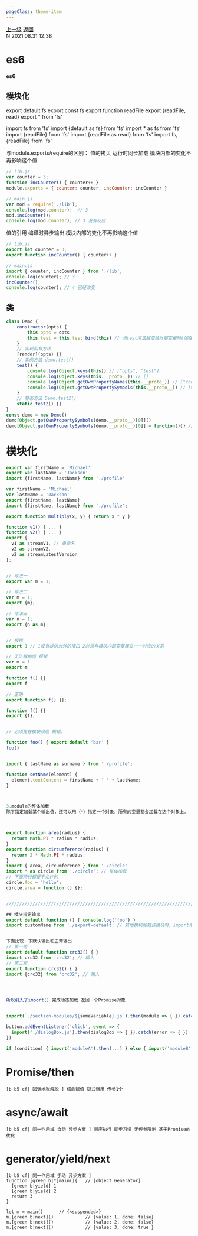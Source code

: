 ```yaml
---
pageClass: theme-item
---
```

<div class="extend-header">
    <div class="info">
        <div class="record">
            <a class="back" href="./">上一级</a>
            <a class="back" href="./">返回</a>
        </div>        
        <div class="mini">
            <span>N 2021.08.31 12:38</span>
        </div>
    </div>
    <div class="content"></div>
</div>
<div class="content-header">
<h1>es6</h1><strong>es6</strong>
</div>
<div class="static-content">



## 模块化
export default fs
export const fs
export function readFile
export {readFile, read}
export * from 'fs'

import fs from 'fs'
import {default as fs} from 'fs'
import * as fs from 'fs'
import {readFile} from 'fs'
import {readFile as read} from 'fs'
import fs, {readFile} from 'fs'

与module.exports/require的区别：
值的拷贝 运行时同步加载 模块内部的变化不再影响这个值
```js
// lib.js
var counter = 3;
function incCounter() { counter++ }
module.exports = { counter: counter, incCounter: incCounter }

// main.js
var mod = require('./lib');
console.log(mod.counter);  // 3
mod.incCounter();
console.log(mod.counter); // 3 没有反应
```
值的引用 编译时异步输出 模块内部的变化不再影响这个值
```js
// lib.js
export let counter = 3;
export function incCounter() { counter++ }

// main.js
import { counter, incCounter } from './lib';
console.log(counter); // 3
incCounter();
console.log(counter); // 4 已经改变
```


## 类
```js
class Demo {
    constructor(opts) { 
        this.opts = opts
        this.test = this.test.bind(this) // 当test方法赋值给外部变量时(如在类外部var a = demo.test)，this会丢失
    }    
    // 实现私有方法
    [render](opts) {}
    // 实例方法 demo.test()
    test() {
        console.log(Object.keys(this)) // ["opts", "test"] 
        console.log(Object.keys(this.__proto__)) // []
        console.log(Object.getOwnPropertyNames(this.__proto_)) // ["constructor", "test"] 
        console.log(Object.getOwnPropertySymbols(this.__proto__)) // [Symbol(render)]
    }
    // 静态方法 Demo.test2()
    static test2() {}
}
const demo = new Demo()
demo[Object.getOwnPropertySymbols(demo.__proto__)[0]]()
demo[Object.getOwnPropertySymbols(demo.__proto__)[0]] = function(){} // 还是可以重写，不是绝对安全的私有方法
```


# 模块化
```js
export var firstName = 'Michael'
export var lastName = 'Jackson'
import {firstName, lastName} from './profile'

var firstName = 'Michael'
var lastName = 'Jackson'
export {firstName, lastName}
import {firstName, lastName} from './profile';

export function multiply(x, y) { return x * y }

function v1() { ... }
function v2() { ... }
export {
  v1 as streamV1, // 重命名
  v2 as streamV2,
  v2 as streamLatestVersion
};


// 写法一
export var m = 1;

// 写法二
var m = 1;
export {m};

// 写法三
var n = 1;
export {n as m};


// 报错
export 1 // 1没有提供对外的接口 2必须与模块内部变量建立一一对应的关系

// 无法解构值 报错
var m = 1
export m

function f() {}
export f

// 正确
export function f() {};

function f() {}
export {f};


// 必须是在模块顶层 报错。

function foo() { export default 'bar' }
foo()


import { lastName as surname } from './profile';

function setName(element) {
  element.textContent = firstName + ' ' + lastName;
}



3.module的整体加载
除了指定加载某个输出值，还可以用（*）指定一个对象，所有的变量都会加载在这个对象上。



export function area(radius) {
  return Math.PI * radius * radius;
}
export function circumference(radius) {
  return 2 * Math.PI * radius;
}
import { area, circumference } from './circle'
import * as circle from './circle'; // 整体加载
// 下面两行都是不允许的
circle.foo = 'hello';
circle.area = function () {};


//////////////////////////////////////////////////////////////////////////////////////////////////////////

## 模块指定输出
export default function () { console.log('foo') }
import customName from './export-default' // 其他模块加载该模块时，import命令可以为该匿名函数指定任意名字


下面比较一下默认输出和正常输出
// 第一组
export default function crc32() { }
import crc32 from 'crc32'; // 输入
// 第二组
export function crc32() { }
import {crc32} from 'crc32'; // 输入




所以引入了import() 完成动态加载 返回一个Promise对象


import(`./section-modules/${someVariable}.js`).then(module => { }).catch(err => { })

button.addEventListener('click', event => {
  import('./dialogBox.js').then(dialogBox => { }).catch(error => { })
})

if (condition) { import('moduleA').then(...) } else { import('moduleB').then(...) } // 条件加载
```

# Promise/then
```
[b b5 cf| 回调地狱解脱 ] 横向赋值 链式调用 传参1个
```

# async/await
```
[b b5 cf| 同一作用域 自动 异步方案 ] 顺序执行 同步习惯 无传参限制 基于Promise的优化

```

# generator/yield/next
```
[b b5 cf| 同一作用域 手动 异步方案 ]
function [green b|*]main(){   // [object Generator]
  [green b|yield] 1
  [green b|yield] 2
  return 3
}

let m = main()      // {<suspended>}
m.[green b|next]()            // {value: 1, done: false}
m.[green b|next]()            // {value: 2, done: false}
m.[green b|next]()            // {value: 3, done: true }

```
 

</div>